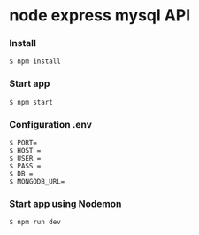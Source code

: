 # node express mysql API

### Install

    $ npm install

### Start app

    $ npm start
    
### Configuration .env

    $ PORT= 
    $ HOST =
    $ USER = 
    $ PASS =
    $ DB = 
    $ MONGODB_URL=

### Start app using Nodemon

    $ npm run dev
